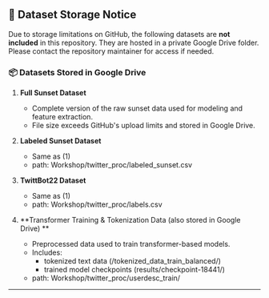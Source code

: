 ## 📁 Dataset Storage Notice

Due to storage limitations on GitHub, the following datasets are **not included** in this repository. They are hosted in a private Google Drive folder. Please contact the repository maintainer for access if needed.

### 📦 Datasets Stored in Google Drive

1. **Full Sunset Dataset**  
   - Complete version of the raw sunset data used for modeling and feature extraction.
   - File size exceeds GitHub's upload limits and stored in Google Drive.

2. **Labeled Sunset Dataset**  
   - Same as (1)
   - path: Workshop/twitter_proc/labeled_sunset.csv

3. **TwittBot22 Dataset**  
   - Same as (1)
   - path: Workshop/twitter_proc/labels.csv

4. **Transformer Training & Tokenization Data (also stored in Google Drive) **  
   - Preprocessed data used to train transformer-based models.
   - Includes:
     - tokenized text data (/tokenized_data_train_balanced/)
     - trained model checkpoints (results/checkpoint-18441/)
   - path: Workshop/twitter_proc/userdesc_train/

---

